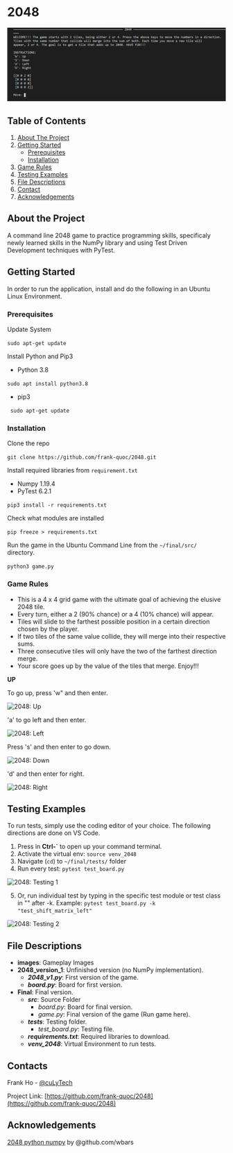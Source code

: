 # 2048

<p align="center">
  <img src="/images/2048_start_game.png" alt="2048 Banner"/>
</p>

## Table of Contents

1. [About The Project](README.md#about-the-project)
2. [Getting Started](README.md#getting-started)
    * [Prerequisites](README.md#prerequisites)
    * [Installation](README.md#installation)
3. [Game Rules](README.md#game-rules)
4. [Testing Examples](README.md#testing-examples)
4. [File Descriptions](README.md#file-descriptions)
5. [Contact](README.md#contact)
6. [Acknowledgements](README.md#contact)

## About the Project

A command line 2048 game to practice programming skills, specificaly newly learned skills in the NumPy library and using Test Driven Development techniques with PyTest.

## Getting Started

In order to run the application, install and do the following in an Ubuntu Linux Environment.

### Prerequisites
Update System

```sudo apt-get update```

Install Python and Pip3
  * Python 3.8
  
```sudo apt install python3.8 ```

  * pip3
  
``` sudo apt-get update```

### Installation

Clone the repo
  
```git clone https://github.com/frank-quoc/2048.git```

Install required libraries from ```requirement.txt```
  * Numpy 1.19.4
  * PyTest 6.2.1
  
```pip3 install -r requirements.txt```
  
Check what modules are installed
  
```pip freeze > requirements.txt```

Run the game in the Ubuntu Command Line from the  ```~/final/src/``` directory.

```python3 game.py```

### Game Rules

* This is a 4 x 4 grid game with the ultimate goal of achieving the elusive 2048 tile.
* Every turn, either a 2 (90% chance) or a 4 (10% chance) will appear. 
* Tiles will slide to the farthest possible position in a certain direction chosen by the player.
* If two tiles of the same value collide, they will merge into their respective sums.
* Three consecutive tiles will only have the two of the farthest direction merge.
* Your score goes up by the value of the tiles that merge. Enjoy!!!

**UP**

To go up, press 'w" and then enter.

![2048: Up](/images/2048_up.png)

'a' to go left and then enter.

![2048: Left](/images/2048_left.png)

Press 's'  and then enter to go down.

![2048: Down](/images/2048_down.png)

'd' and then enter for right.

![2048: Right](/images/2048_right.png)

## Testing Examples

To run tests, simply use the coding editor of your choice. The following directions are done on VS Code.
1. Press in **Ctrl-\`** to open up your command terminal.
2. Activate the virtual env: ```source venv_2048```
3. Navigate (```cd```) to ```~/final/tests/``` folder
4. Run every test: ```pytest test_board.py```

![2048: Testing 1](/images/2048_pytest_1.png)

5. Or, run individual test by typing in the specific test module or test class in "" after -k. Example: ```pytest test_board.py -k "test_shift_matrix_left"```

![2048: Testing 2](/images/2048_pytest_2.png)

## File Descriptions
- **images**: Gameplay Images
- **2048_version_1**: Unfinished version (no NumPy implementation).
    - ***2048_v1.py***: First version of the game.
    - ***board.py***: Board for first version.
- **Final**: Final version.
    - ***src***: Source Folder
        - *board.py*: Board for final version.
        - *game.py*: Final version of the game (Run game here).
    - ***tests***: Testing folder.
        - *test_board.py*: Testing file.
    - ***requirements.txt***: Required libraries to download.
    - ***venv_2048***: Virtual Environment to run tests.

## Contacts

Frank Ho - [@cuLyTech](https://twitter.com/culyTech)

Project Link: [https://github.com/frank-quoc/2048](https://github.com/frank-quoc/2048)

## Acknowledgements
[2048 python numpy](https://medium.com/byte-tales/the-classic-tic-tac-toe-game-in-python-3-1427c68b8874) by @github.com/wbars
